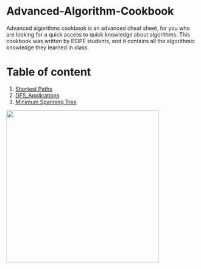 # Advanced-Algorithm-Cookbook
Advanced algorithms cookbook is an advanced cheat sheet, for you who are looking for a quick access to quick knowledge about algorithms.
This cookbook was written by ESIPE students, and it contains all the algorithmic knowledge they learned in class.

# Table of content
1. [Shortest Paths](/Shortest_Paths.md)
2. [DFS_Applications](/DFS_Applications.md)
3. [Minimum Spanning Tree](/Minimum_Spanning_Tree.md)







<img src="https://images.newscientist.com/wp-content/uploads/2021/11/24151113/muhammad-ibn-musa-al-khwarizmipri209555722.jpg" height="400">
